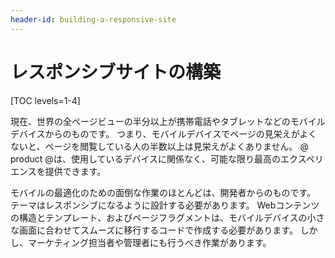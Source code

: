 ```yaml
---
header-id: building-a-responsive-site
---
```


# レスポンシブサイトの構築

[TOC levels=1-4]

現在、世界の全ページビューの半分以上が携帯電話やタブレットなどのモバイルデバイスからのものです。 つまり、モバイルデバイスでページの見栄えがよくないと、ページを閲覧している人の半数以上は見栄えがよくありません。 @ product @は、使用しているデバイスに関係なく、可能な限り最高のエクスペリエンスを提供できます。

モバイルの最適化のための面倒な作業のほとんどは、開発者からのものです。 テーマはレスポンシブになるように設計する必要があります。 Webコンテンツの構造とテンプレート、およびページフラグメントは、モバイルデバイスの小さな画面に合わせてスムーズに移行するコードで作成する必要があります。 しかし、マーケティング担当者や管理者にも行うべき作業があります。
